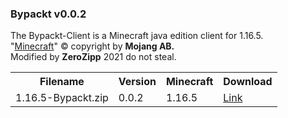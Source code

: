 <h3>Bypackt v0.0.2</h3>
The Bypackt-Client is a Minecraft java edition client for 1.16.5.<br>
"<a href="https://www.minecraft.net/">Minecraft</a>" © copyright by <b>Mojang AB.</b><br>
Modified by <b>ZeroZipp</b> 2021 do not steal.<br>
<table>
  <tr>
    <th>Filename</th>
    <th>Version</th>
    <th>Minecraft</th>
    <th>Download</th>
  </tr>
  <tr>
    <td>1.16.5-Bypackt.zip</td>
    <td>0.0.2</td>
    <td>1.16.5</td>
    <td><a href="https://zerozipp.gihub.io/downloads/1.16.5-Bypackt.zip">Link</a></td>
  </tr>
</table>
